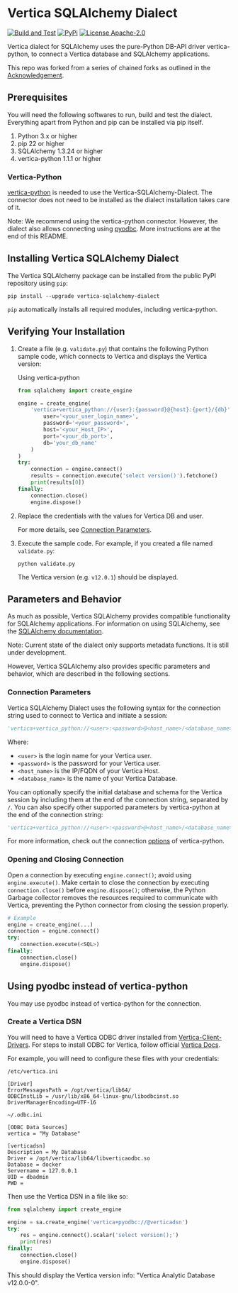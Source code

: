 # Vertica SQLAlchemy Dialect

[![Build and Test](https://github.com/vishalkSimplify/sqlalchemy-vertica-dialect/actions/workflows/dialecttest.yml/badge.svg)](https://github.com/vishalkSimplify/sqlalchemy-vertica-dialect/actions/workflows/dialecttest.yml)
[![PyPi](https://img.shields.io/pypi/v/sqlalchemy-vertica-dialect.svg)](https://pypi.python.org/pypi/sqlalchemy-vertica-dialect/)
[![License Apache-2.0](https://img.shields.io/:license-Apache%202-brightgreen.svg)](http://www.apache.org/licenses/LICENSE-2.0.txt)

Vertica dialect for SQLAlchemy uses the pure-Python DB-API driver vertica-python, to connect a Vertica database and SQLAlchemy applications.

This repo was forked from a series of chained forks as outlined in the [Acknowledgement](https://github.com/vishalkSimplify/sqlalchemy-vertica-dialect/ACKNOWLEDGEMENTS).

## Prerequisites

You will need the following softwares to run, build and test the dialect. Everything apart from Python and pip can be installed via pip itself.

1. Python 3.x or higher
2. pip 22 or higher
3. SQLAlchemy 1.3.24 or higher
4. vertica-python 1.1.1 or higher

### Vertica-Python

[vertica-python](https://github.com/vertica/vertica-python) is needed to use the Vertica-SQLAlchemy-Dialect. The connector does not need to be installed as the dialect installation takes care of it.

Note: We recommend using the vertica-python connector. However, the dialect also allows connecting using [pyodbc](https://pypi.org/project/pyodbc/). More instructions are at the end of this README.


## Installing Vertica SQLAlchemy Dialect

The Vertica SQLAlchemy package can be installed from the public PyPI repository using `pip`:

```shell
pip install --upgrade vertica-sqlalchemy-dialect
```

`pip` automatically installs all required modules, including vertica-python.

## Verifying Your Installation

1. Create a file (e.g. `validate.py`) that contains the following Python sample code,
   which connects to Vertica and displays the Vertica version:

    Using vertica-python
    ```python
    from sqlalchemy import create_engine

    engine = create_engine(
        'vertica+vertica_python://{user}:{password}@{host}:{port}/{db}'.format(
            user='<your_user_login_name>',
            password='<your_password>',
            host='<your_Host_IP>',
            port='<your_db_port>',
            db='your_db_name'
        )
    )
    try:
        connection = engine.connect()
        results = connection.execute('select version()').fetchone()
        print(results[0])
    finally:
        connection.close()
        engine.dispose()
    ```

2. Replace the credentials with the values for Vertica DB and user.

    For more details, see [Connection Parameters](https://github.com/vishalkSimplify/sqlalchemy-vertica-dialect#connection-parameters).

3. Execute the sample code. For example, if you created a file named `validate.py`:

    ```shell
    python validate.py
    ```

    The Vertica version (e.g. `v12.0.1`) should be displayed.

## Parameters and Behavior

As much as possible, Vertica SQLAlchemy provides compatible functionality for SQLAlchemy applications. For information on using SQLAlchemy, see the [SQLAlchemy documentation](http://docs.sqlalchemy.org/en/latest/).

Note: Current state of the dialect only supports metadata functions. It is still under development. 

However, Vertica SQLAlchemy also provides specific parameters and behavior, which are described in the following sections.

### Connection Parameters

Vertica SQLAlchemy Dialect uses the following syntax for the connection string used to connect to Vertica and initiate a session:

```python
'vertica+vertica_python://<user>:<password>@<host_name>/<database_name>'
```

Where:

- `<user>` is the login name for your Vertica user.
- `<password>` is the password for your Vertica user.
- `<host_name>` is the IP/FQDN of your Vertica Host.
- `<database_name>` is the name of your Vertica Database.


You can optionally specify the initial database and schema for the Vertica session by including them at the end of the connection string, separated by `/`. You can also specify other supported parameters by vertica-python at the end of the connection string:

```python
'vertica+vertica_python://<user>:<password>@<host_name>/<database_name>?session_label=sqlalchemy&connection_load_balance=1'
```
For more information, check out the connection [options](https://github.com/vertica/vertica-python#set-properties-with-connection-string) of vertica-python.

### Opening and Closing Connection

Open a connection by executing `engine.connect()`; avoid using `engine.execute()`. Make certain to close the connection by executing `connection.close()` before
`engine.dispose()`; otherwise, the Python Garbage collector removes the resources required to communicate with Vertica, preventing the Python connector from closing the session properly.

```python
# Example
engine = create_engine(...)
connection = engine.connect()
try:
    connection.execute(<SQL>)
finally:
    connection.close()
    engine.dispose()
```

## Using pyodbc instead of vertica-python

You may use pyodbc instead of vertica-python for the connection.

### Create a Vertica DSN 


You will need to have a Vertica ODBC driver installed from [Vertica-Client-Drivers](https://www.vertica.com/download/vertica/client-drivers/). For steps to install ODBC for Vertica, follow official [Vertica Docs](https://www.vertica.com/docs/12.0.x/HTML/Content/Authoring/ConnectingToVertica/ClientODBC/InstallingODBC.htm).

For example, you will need to configure these files with your credentials:

`/etc/vertica.ini`
```
[Driver]
ErrorMessagesPath = /opt/vertica/lib64/
ODBCInstLib = /usr/lib/x86_64-linux-gnu/libodbcinst.so
DriverManagerEncoding=UTF-16
```

`~/.odbc.ini`
```
[ODBC Data Sources]
vertica = "My Database"

[verticadsn]
Description = My Database
Driver = /opt/vertica/lib64/libverticaodbc.so
Database = docker
Servername = 127.0.0.1
UID = dbadmin
PWD =
```


Then use the Vertica DSN in a file like so:
```python
from sqlalchemy import create_engine

engine = sa.create_engine('vertica+pyodbc://@verticadsn')
try:
    res = engine.connect().scalar('select version();')
    print(res)
finally:
    connection.close()
    engine.dispose()

```

This should display the Vertica version info: "Vertica Analytic Database v12.0.0-0".